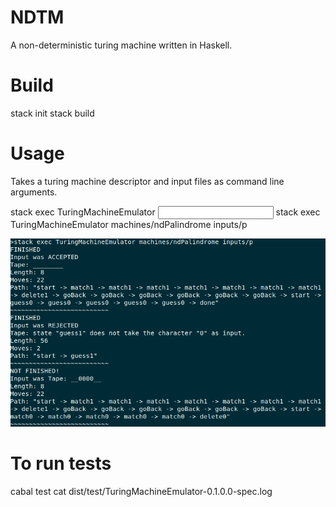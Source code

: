 # NDTM
A non-deterministic turing machine written in Haskell.

# Build

stack init
stack build

# Usage

Takes a turing machine descriptor and input files as command line arguments.

stack exec TuringMachineEmulator <descriptor filename> <input filename>
stack exec TuringMachineEmulator machines/ndPalindrome inputs/p 

![](img/sc.png)


# To run tests
cabal test
cat dist/test/TuringMachineEmulator-0.1.0.0-spec.log

